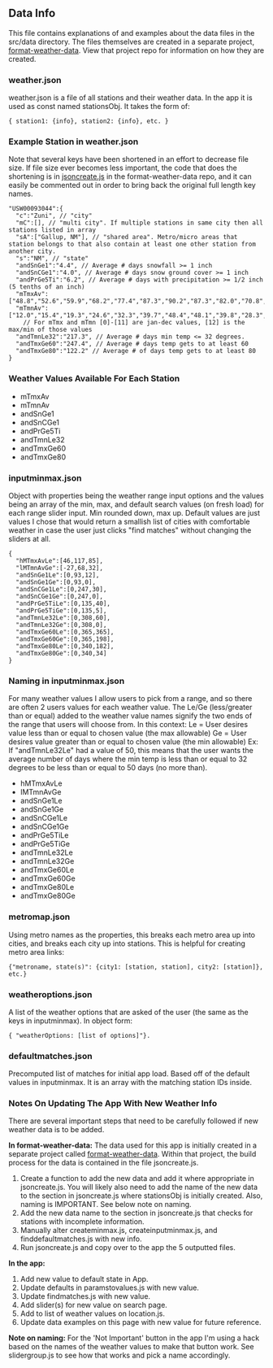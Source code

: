 ## Data Info

This file contains explanations of and examples about the data files in the src/data directory. The files themselves are created in a separate project, [format-weather-data](https://github.com/mjbuckley/format-weather-data). View that project repo for information on how they are created.


### weather.json

weather.json is a file of all stations and their weather data. In the app it is used as const named stationsObj.  It takes the form of:

```
{ station1: {info}, station2: {info}, etc. }
```


### Example Station in weather.json

Note that several keys have been shortened in an effort to decrease file size. If file size ever becomes less important, the code that does the shortening is in [jsoncreate.js](https://github.com/mjbuckley/format-weather-data/jsoncreate.js) in the format-weather-data repo, and it can easily be commented out in order to bring back the original full length key names.

```
"USW00093044":{
  "c":"Zuni", // "city"
  "mC":[], // "multi city". If multiple stations in same city then all stations listed in array
  "sA":["Gallup, NM"], // "shared area". Metro/micro areas that station belongs to that also contain at least one other station from another city.
  "s":"NM", // "state"
  "andSnGe1":"4.4", // Average # days snowfall >= 1 inch
  "andSnCGe1":"4.0", // Average # days snow ground cover >= 1 inch
  "andPrGe5Ti":"6.2", // Average # days with precipitation >= 1/2 inch (5 tenths of an inch)
  "mTmxAv":["48.8","52.6","59.9","68.2","77.4","87.3","90.2","87.3","82.0","70.8","58.3","49.0",90.2],
  "mTmnAv":["12.0","15.4","19.3","24.6","32.3","39.7","48.4","48.1","39.8","28.3","18.8","12.1",12],
    // For mTmx and mTmn [0]-[11] are jan-dec values, [12] is the max/min of those values
  "andTmnLe32":"217.3", // Average # days min temp <= 32 degrees.
  "andTmxGe60":"247.4", // Average # days temp gets to at least 60
  "andTmxGe80":"122.2" // Average # of days temp gets to at least 80
}
```


### Weather Values Available For Each Station

- mTmxAv
- mTmnAv
- andSnGe1
- andSnCGe1
- andPrGe5Ti
- andTmnLe32
- andTmxGe60
- andTmxGe80


### inputminmax.json

Object with properties being the weather range input options and the values being an array of the min, max, and default search values (on fresh load) for each range slider input. Min rounded down, max up. Default values are just values I chose that would return a smallish list of cities with comfortable weather in case the user just clicks "find matches" without changing the sliders at all.

```
{
  "hMTmxAvLe":[46,117,85],
  "lMTmnAvGe":[-27,68,32],
  "andSnGe1Le":[0,93,12],
  "andSnGe1Ge":[0,93,0],
  "andSnCGe1Le":[0,247,30],
  "andSnCGe1Ge":[0,247,0],
  "andPrGe5TiLe":[0,135,40],
  "andPrGe5TiGe":[0,135,5],
  "andTmnLe32Le":[0,308,60],
  "andTmnLe32Ge":[0,308,0],
  "andTmxGe60Le":[0,365,365],
  "andTmxGe60Ge":[0,365,198],
  "andTmxGe80Le":[0,340,182],
  "andTmxGe80Ge":[0,340,34]
}
```


### Naming in inputminmax.json

For many weather values I allow users to pick from a range, and so there are often 2 users values for each weather value. The Le/Ge (less/greater than or equal) added to the weather value names signify the two ends of the range that users will choose from. In this context:
Le = User desires value less than or equal to chosen value (the max allowable)
Ge = User desires value greater than or equal to chosen value (the min allowable)
Ex: If "andTmnLe32Le" had a value of 50, this means that the user wants the average number of days where the min temp is less than or equal to 32 degrees to be less than or equal to 50 days (no more than).

- hMTmxAvLe
- lMTmnAvGe
- andSnGe1Le
- andSnGe1Ge
- andSnCGe1Le
- andSnCGe1Ge
- andPrGe5TiLe
- andPrGe5TiGe
- andTmnLe32Le
- andTmnLe32Ge
- andTmxGe60Le
- andTmxGe60Ge
- andTmxGe80Le
- andTmxGe80Ge


### metromap.json

Using metro names as the properties, this breaks each metro area up into cities,
and breaks each city up into stations. This is helpful for creating metro area links:

```
{"metroname, state(s)": {city1: [station, station], city2: [station]}, etc.}
```


### weatheroptions.json

A list of the weather options that are asked of the user (the same as the keys in inputminmax). In object form:

```
{ "weatherOptions: [list of options]"}.
```


### defaultmatches.json

Precomputed list of matches for initial app load. Based off of the default values in inputminmax. It is an array with the matching station IDs inside.


### Notes On Updating The App With New Weather Info

There are several important steps that need to be carefully followed if new weather data is to be added.

**In format-weather-data:** The data used for this app is initially created in a separate project called [format-weather-data](https://github.com/mjbuckley/format-weather-data). Within that project, the build process for the data is contained in the file jsoncreate.js.

1. Create a function to add the new data and add it where appropriate in jsoncreate.js. You will likely also need to add the name of the new data to the section in jsoncreate.js where stationsObj is initially created. Also, naming is IMPORTANT. See below note on naming.
2. Add the new data name to the section in jsoncreate.js that checks for stations with incomplete information.
3. Manually alter createminmax.js, createinputminmax.js, and finddefaultmatches.js with new info.
4. Run jsoncreate.js and copy over to the app the 5 outputted files.

**In the app:**

1. Add new value to default state in App.
2. Update defaults in paramstovalues.js with new value.
3. Update findmatches.js with new value.
4. Add slider(s) for new value on search page.
5. Add to list of weather values on location.js.
6. Update data examples on this page with new value for future reference.

**Note on naming:** For the 'Not Important' button in the app I'm using a hack based on the names of the weather values to make that button work. See slidergroup.js to see how that works and pick a name accordingly.
